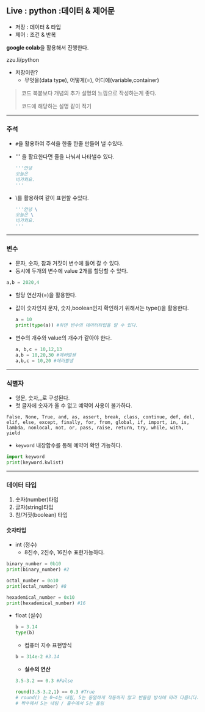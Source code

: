 ## Live : python :데이터 & 제어문

- 저장 : 데이터 & 타입
- 제어 : 조건 & 반복

**google colab**을 활용해서 진행한다.

zzu.li/python

- 저장이란?	
  - 무엇을(data type), 어떻게(=), 어디에(variable,container)

> 코드 복붙보다 개념의 추가 설명의 느낌으로 작성하는게 좋다.
>
> 코드에 해당하는 설명 같이 적기

***



### 주석

- `#`을 활용하여 주석을 한줄 한줄 만들어 낼 수있다.

- ''' 을 활요한다면 줄을 나눠서 나타낼수 있다.

  ```python
  '''안녕
  오늘은
  비가와요.
  '''
  ```

- \를 활용하여 같이 표현할 수있다.

  ```python
  '''안녕 \
  오늘은 \
  비가와요.
  '''
  ```

***



### 변수 

- 문자, 숫자, 참과 거짓이 변수에 들어 갈 수 있다.
- 동시에 두개의 변수에 value 2개를 할당할 수 있다.

```python
a,b = 2020,4
```

- 할당 연산자(=)을 활용한다.

- 값이 숫자인지 문자, 숫자,boolean인지 확인하기 위해서는 type()을 활용한다.

  ```python
  a = 10
  print(type(a)) #하면 변수의 데이터타입을 알 수 있다.
  ```

- 변수의 개수와 value의 개수가 같아야 한다.

  ```python
  a, b,c = 10,12,13
  a,b = 10,20,30 #에러발샏
  a,b,c = 10,20 #에러발생
  ```

***

### 식별자

- 영문, 숫자,_로 구성된다.
- 첫 글자에 숫자가 올 수 없고 예약어 사용이 불가하다.

`False, None, True, and, as, assert, break, class, continue, def, del, elif, else, except, finally, for, from, global, if, import, in, is, lambda, nonlocal, not, or, pass, raise, return, try, while, with, yield`

- `keyword` 내장함수를 통해 예약어 확인 가능하다.

```python
import keyword
print(keyword.kwlist)
```

***

### 데이터 타입

1. 숫자(number)타입
2. 글자(string)타입
3. 참/거짓(boolean) 타입

#### 숫자타입

- int (정수)
  - 8진수, 2진수, 16진수 표현가능하다.

```python
binary_number = 0b10
print(binary_number) #2

octal_number = 0o10
print(octal_number) #8

hexademical_number = 0x10
print(hexademical_number) #16
```



- float (실수)

  ```python
  b = 3.14
  type(b)
  ```

  - 컴퓨터 지수 표현방식

  ```python
  b = 314e-2 #3.14
  ```

  - **실수의 연산**

  ```python
  3.5-3.2 == 0.3 #False
  ```

  ```python
  round(3.5-3.2,1) == 0.3 #True
  # round() 는 0~4는 내림, 5는 동일하게 작동하지 않고 반올림 방식에 따라 다릅니다.
  # 짝수에서 5는 내림 / 홀수에서 5는 올림
  ```

  

​		